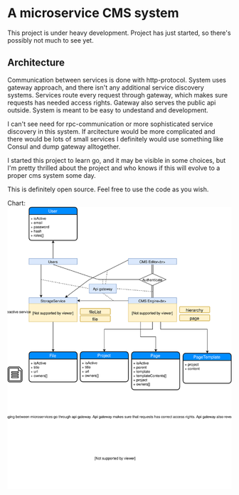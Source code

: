 # A microservice CMS system

This project is under heavy development. Project has just started, so there's possibly not much to see yet.

## Architecture

Communication between services is done with http-protocol. System uses gateway approach, and there isn't any additional service discovery systems. Services route every request through gateway, which makes sure requests has needed access rights. Gateway also serves the public api outside. System is meant to be easy to undestand and development.

I can't see need for rpc-communication or more sophisticated service discovery in this system. If arcitecture would be more complicated and there would be lots of small services I definitely would use something like Consul and dump gateway alltogether.

I started this project to learn go, and it may be visible in some choices, but I'm pretty thrilled about the project and who knows if this will evolve to a proper cms system some day.

This is definitely open source. Feel free to use the code as you wish.

Chart:
![architecture](./docs/cms_microservice_diagram.svg "Architecture")
